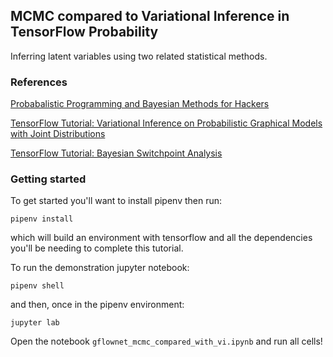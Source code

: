 ## MCMC compared to Variational Inference in TensorFlow Probability

Inferring latent variables using two related statistical methods.

### References

[Probabalistic Programming and Bayesian Methods for Hackers](https://github.com/CamDavidsonPilon/Probabilistic-Programming-and-Bayesian-Methods-for-Hackers)

[TensorFlow Tutorial: Variational Inference on Probabilistic Graphical Models with Joint Distributions](https://www.tensorflow.org/probability/examples/Variational_Inference_and_Joint_Distributions)

[TensorFlow Tutorial: Bayesian Switchpoint Analysis](https://www.tensorflow.org/probability/examples/Bayesian_Switchpoint_Analysis)


### Getting started

To get started you'll want to install pipenv then run:
```
pipenv install
```

which will build an environment with tensorflow and all the dependencies you'll be needing to complete this tutorial.

To run the demonstration jupyter notebook:

```
pipenv shell
```

and then, once in the pipenv environment:

```
jupyter lab
```

Open the notebook `gflownet_mcmc_compared_with_vi.ipynb` and run all cells!

